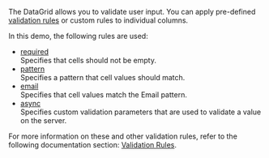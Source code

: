 The DataGrid allows you to validate user input. You can apply pre-defined [validation rules](/Documentation/ApiReference/UI_Widgets/dxDataGrid/Configuration/columns/#validationRules) or custom rules to individual columns. 

In this demo, the following rules are used:

- [required](/Documentation/ApiReference/UI_Widgets/dxValidator/Validation_Rules/RequiredRule/)     
Specifies that cells should not be empty.   
- [pattern](/Documentation/ApiReference/UI_Widgets/dxValidator/Validation_Rules/PatternRule/)       
Specifies a pattern that cell values should match.   
- [email](/Documentation/ApiReference/UI_Widgets/dxValidator/Validation_Rules/EmailRule/)   
Specifies that cell values match the Email pattern.   
- [async](/Documentation/ApiReference/UI_Widgets/dxValidator/Validation_Rules/AsyncRule/)   
Specifies custom validation parameters that are used to validate a value on the server.

For more information on these and other validation rules, refer to the following documentation section: [Validation Rules](/Documentation/ApiReference/UI_Widgets/dxDataGrid/Configuration/columns/#validationRules).
